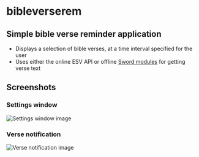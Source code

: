 # bibleverserem

## Simple bible verse reminder application

* Displays a selection of bible verses, at a time interval specified for the user
* Uses either the online ESV API or offline [Sword modules](http://www.crosswire.org/sword/modules/) for getting verse text

## Screenshots
### Settings window
![Settings window image](screenshots/scn1.png)
### Verse notification
![Verse notification image](screenshots/scn2.png)
